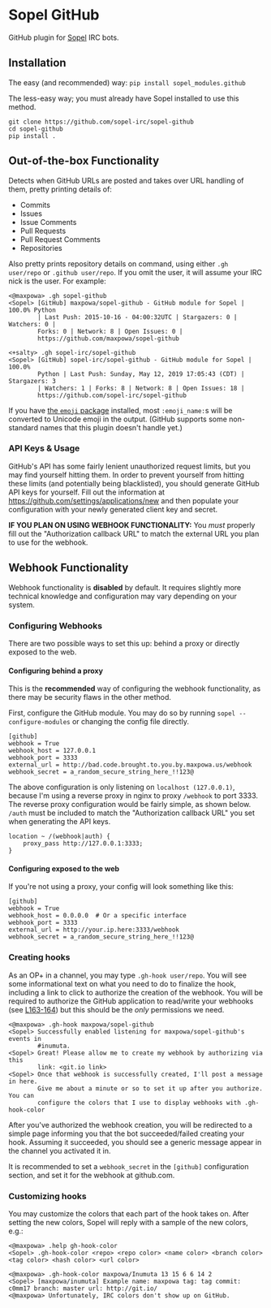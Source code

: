 # Sopel GitHub

GitHub plugin for [Sopel](https://sopel.chat/) IRC bots.


## Installation

The easy (and recommended) way: `pip install sopel_modules.github`

The less-easy way; you must already have Sopel installed to use this method.
```
git clone https://github.com/sopel-irc/sopel-github
cd sopel-github
pip install .
```

## Out-of-the-box Functionality

Detects when GitHub URLs are posted and takes over URL handling of them, pretty
printing details of:

 * Commits
 * Issues
 * Issue Comments
 * Pull Requests
 * Pull Request Comments
 * Repositories

Also pretty prints repository details on command, using either `.gh user/repo`
or `.github user/repo`. If you omit the user, it will assume your IRC nick is
the user. For example:

```
<@maxpowa> .gh sopel-github
<Sopel> [GitHub] maxpowa/sopel-github - GitHub module for Sopel | 100.0% Python
        | Last Push: 2015-10-16 - 04:00:32UTC | Stargazers: 0 | Watchers: 0 |
        Forks: 0 | Network: 8 | Open Issues: 0 |
        https://github.com/maxpowa/sopel-github

<+salty> .gh sopel-irc/sopel-github
<Sopel> [GitHub] sopel-irc/sopel-github - GitHub module for Sopel | 100.0%
        Python | Last Push: Sunday, May 12, 2019 17:05:43 (CDT) | Stargazers: 3
        | Watchers: 1 | Forks: 8 | Network: 8 | Open Issues: 18 |
        https://github.com/sopel-irc/sopel-github
```

If you have [the `emoji` package](https://pypi.org/project/emoji/) installed,
most `:emoji_name:`s will be converted to Unicode emoji in the output. (GitHub
supports some non-standard names that this plugin doesn't handle yet.)


### API Keys & Usage

GitHub's API has some fairly lenient unauthorized request limits, but you may
find yourself hitting them. In order to prevent yourself from hitting these
limits (and potentially being blacklisted), you should generate GitHub API
keys for yourself. Fill out the information at
https://github.com/settings/applications/new and then populate your
configuration with your newly generated client key and secret.

__IF YOU PLAN ON USING WEBHOOK FUNCTIONALITY:__ You _must_ properly fill out
the "Authorization callback URL" to match the external URL you plan to use for
the webhook.


## Webhook Functionality

Webhook functionality is __disabled__ by default. It requires slightly more
technical knowledge and configuration may vary depending on your system.

### Configuring Webhooks

There are two possible ways to set this up: behind a proxy or directly exposed
to the web.

#### Configuring behind a proxy

This is the __recommended__ way of configuring the webhook functionality, as
there may be security flaws in the other method.

First, configure the GitHub module. You may do so by running `sopel
--configure-modules` or changing the config file directly.

```
[github]
webhook = True
webhook_host = 127.0.0.1
webhook_port = 3333
external_url = http://bad.code.brought.to.you.by.maxpowa.us/webhook
webhook_secret = a_random_secure_string_here_!!123@
```

The above configuration is only listening on `localhost (127.0.0.1)`, because
I'm using a reverse proxy in nginx to proxy `/webhook` to port 3333. The
reverse proxy configuration would be fairly simple, as shown below. `/auth`
must be included to match the "Authorization callback URL" you set when
generating the API keys.

```
location ~ /(webhook|auth) {
    proxy_pass http://127.0.0.1:3333;
}
```

#### Configuring exposed to the web

If you're not using a proxy, your config will look something like this:

```
[github]
webhook = True
webhook_host = 0.0.0.0  # Or a specific interface
webhook_port = 3333
external_url = http://your.ip.here:3333/webhook
webhook_secret = a_random_secure_string_here_!!123@
```

### Creating hooks

As an OP+ in a channel, you may type `.gh-hook user/repo`. You will see some
informational text on what you need to do to finalize the hook, including a
link to click to authorize the creation of the webhook. You will be required
to authorize the GitHub application to read/write your webhooks (see
[L163-164](https://github.com/sopel-irc/sopel-github/blob/9afaf1e51d9c28a1bbba7b442f6e7dea7db74018/sopel_modules/github/webhook.py#L163-L164))
but this should be the _only_ permissions we need.

```
<@maxpowa> .gh-hook maxpowa/sopel-github
<Sopel> Successfully enabled listening for maxpowa/sopel-github's events in
        #inumuta.
<Sopel> Great! Please allow me to create my webhook by authorizing via this
        link: <git.io link>
<Sopel> Once that webhook is successfully created, I'll post a message in here.
        Give me about a minute or so to set it up after you authorize. You can
        configure the colors that I use to display webhooks with .gh-hook-color
```

After you've authorized the webhook creation, you will be redirected to a
simple page informing you that the bot succeeded/failed creating your hook.
Assuming it succeeded, you should see a generic message appear in the channel
you activated it in.

It is recommended to set a `webhook_secret` in the `[github]` configuration section, and set it for the webhook at github.com.

### Customizing hooks

You may customize the colors that each part of the hook takes on. After setting
the new colors, Sopel will reply with a sample of the new colors, e.g.:
```
<@maxpowa> .help gh-hook-color
<Sopel> .gh-hook-color <repo> <repo color> <name color> <branch color> <tag color> <hash color> <url color>

<@maxpowa> .gh-hook-color maxpowa/Inumuta 13 15 6 6 14 2
<Sopel> [maxpowa/inumuta] Example name: maxpowa tag: tag commit: c0mm17 branch: master url: http://git.io/
<@maxpowa> Unfortunately, IRC colors don't show up on GitHub.
```
